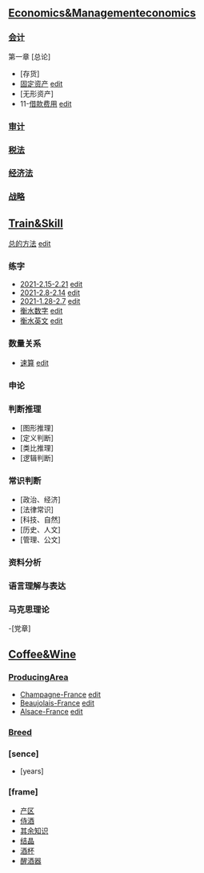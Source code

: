 ## [Economics&Managementeconomics](./sub_domain/)

### [会计](./sub_domain/cpa/KJ/)
第一章 [总论]
- [存货]
- [固定资产](https://xtj2020.top/sub_domain/cpa/KJ/固定资产.html) [edit](./sub_domain/cpa/KJ/固定资产.md)
- [无形资产]
- 11-[借款费用](https://xtj2020.top/sub_domain/cpa/KJ/借款费用.html) [edit](./sub_domain/cpa/KJ/借款费用.md)


### [审计](./sub_domain/cpa/SJ/)



### [税法](./sub_domain/cpa/SF/)


### [经济法](./sub_domain/cpa/JF/)



### [战略](./sub_domain/cpa/ZL/)


## [Train&Skill](./sub_domain/train/)

[总的方法](https://xtj2020.top/sub_domain/train/train.html) [edit](./sub_domain/train/train.md)

### 练字
- [2021-2.15-2.21](https://xtj2020.top/sub_domain/train/练字/2021-2.15-2.21.html) [edit](./sub_domain/train/练字/2021-2.15-2.21.md)
- [2021-2.8-2.14](https://xtj2020.top/sub_domain/train/练字/2021-2.8-2.14.html) [edit](./sub_domain/train/练字/2021-2.8-2.14.md)
- [2021-1.28-2.7](https://xtj2020.top/sub_domain/train/练字/2021-1.28-2.7.html) [edit](./sub_domain/train/练字/2021-1.28-2.7.md)
- [衡水数字](https://xtj2020.top/sub_domain/train/练字/衡水数字.html) [edit](./sub_domain/train/练字/衡水数字.md)
- [衡水英文](https://xtj2020.top/sub_domain/train/练字/衡水英文.html) [edit](./sub_domain/train/练字/衡水英文.md)

### 数量关系
- [速算](https://xtj2020.top/sub_domain/train/数量关系/速算.html) [edit](./sub_domain/train/数量关系/速算.md)


### 申论


### 判断推理
- [图形推理]
- [定义判断]
- [类比推理]
- [逻辑判断]


### 常识判断
- [政治、经济]
- [法律常识]
- [科技、自然]
- [历史、人文]
- [管理、公文]


### 资料分析


### 语言理解与表达

### 马克思理论

-[党章]



## [Coffee&Wine](./sub_domain/wine/)

### [ProducingArea](./sub_domain/wine/ProducingArea/)

- [Champagne-France](./sub_domain/wine/ProducingArea/Champagne-France.html) [edit](./sub_domain/wine/ProducingArea/Champagne-France.md)
- [Beaujolais-France](./sub_domain/wine/ProducingArea/Beaujolais-France.html) [edit](./sub_domain/wine/ProducingArea/Beaujolais-France.md)
- [Alsace-France](./sub_domain/wine/ProducingArea/Alsace-France.html) [edit](./wine/ProducingArea/Alsace-France.md)


### [Breed](./sub_domain/wine/Breed/)


### [sence]
- [years]



### [frame]  


- [产区](https://xtj2020.top/sub_domain/wine/产区.html)
- [侍酒](https://xtj2020.top/sub_domain/wine/侍酒.html)
- [其余知识](https://xtj2020.top/sub_domain/wine/其余知识.html)
- [结晶](https://xtj2020.top/sub_domain/wine/结晶.html)
- [酒杯](https://xtj2020.top/sub_domain/wine/酒杯.html)
- [醒酒器](https://xtj2020.top/sub_domain/wine/醒酒器.html)